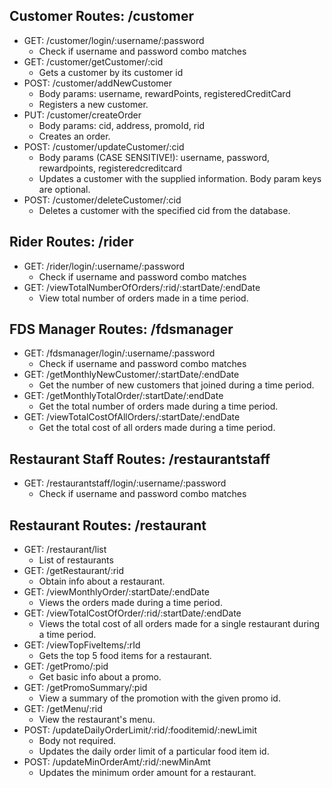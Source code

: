 ## Customer Routes: /customer

* GET: /customer/login/:username/:password
    * Check if username and password combo matches
* GET: /customer/getCustomer/:cid
    * Gets a customer by its customer id
* POST: /customer/addNewCustomer
    * Body params: username, rewardPoints, registeredCreditCard
    * Registers a new customer.
* PUT: /customer/createOrder
    * Body params: cid, address, promoId, rid
    * Creates an order.
* POST: /customer/updateCustomer/:cid
    * Body params (CASE SENSITIVE!): username, password, rewardpoints, registeredcreditcard
    * Updates a customer with the supplied information. Body param keys are optional.
* POST: /customer/deleteCustomer/:cid
    * Deletes a customer with the specified cid from the database.

## Rider Routes: /rider

* GET: /rider/login/:username/:password
    * Check if username and password combo matches
* GET: /viewTotalNumberOfOrders/:rid/:startDate/:endDate
    * View total number of orders made in a time period.

## FDS Manager Routes: /fdsmanager

* GET: /fdsmanager/login/:username/:password
    * Check if username and password combo matches
* GET: /getMonthlyNewCustomer/:startDate/:endDate
    * Get the number of new customers that joined during a time period.
* GET: /getMonthlyTotalOrder/:startDate/:endDate
    * Get the total number of orders made during a time period.
* GET: /viewTotalCostOfAllOrders/:startDate/:endDate
    * Get the total cost of all orders made during a time period.

## Restaurant Staff Routes: /restaurantstaff

* GET: /restaurantstaff/login/:username/:password
    * Check if username and password combo matches

## Restaurant Routes: /restaurant

* GET: /restaurant/list
    * List of restaurants
* GET: /getRestaurant/:rid
    * Obtain info about a restaurant.
* GET: /viewMonthlyOrder/:startDate/:endDate
    * Views the orders made during a time period.
* GET: /viewTotalCostOfOrder/:rid/:startDate/:endDate
    *  Views the total cost of all orders made for a single restaurant during a time period.
* GET: /viewTopFiveItems/:rId
    * Gets the top 5 food items for a restaurant.
* GET: /getPromo/:pid
    * Get basic info about a promo.
* GET: /getPromoSummary/:pid
    * View a summary of the promotion with the given promo id.
* GET: /getMenu/:rid
    * View the restaurant's menu.
* POST: /updateDailyOrderLimit/:rid/:fooditemid/:newLimit
    * Body not required.
    * Updates the daily order limit of a particular food item id.
* POST: /updateMinOrderAmt/:rid/:newMinAmt
    * Updates the minimum order amount for a restaurant.
